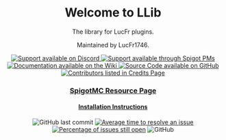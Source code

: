 <div align="center">

# Welcome to LLib

The library for LucFr plugins.

Maintained by LucFr1746.

<a href="#">
    <img src="https://img.shields.io/badge/Chat%20%2F%20Support-on%20Discord-skyblue?style=for-the-badge&logo=discord&logoColor=white" alt="Support available on Discord">
</a>

<a href="#">
    <img src="https://img.shields.io/badge/Chat%20%2F%20Support-Spigot%20PM-skyblue?style=for-the-badge&logo=googlemessages" alt="Support available through Spigot PMs">
</a>

<br>
    <a href="https://github.com/LucFr1746/LLib/wiki">
        <img src="https://img.shields.io/badge/Documentation-on%20Wiki-skyblue?style=for-the-badge&logo=wikipedia" alt="Documentation available on the Wiki">
    </a>
    <a href="https://github.com/LucFr1746/LLib">
        <img src="https://img.shields.io/badge/Source%20Code-on%20GitHub-skyblue?style=for-the-badge&logo=github" alt="Source Code available on GitHub">
    </a>
<br/>

<a href="#">
    <img src="https://img.shields.io/badge/Contributors-View%20Credits-skyblue?style=for-the-badge" alt="Contributors listed in Credits Page">
</a>

### [SpigotMC Resource Page](#)
#### [Installation Instructions](#)

![GitHub last commit](https://img.shields.io/github/last-commit/lucfr1746/LLib)
[![Average time to resolve an issue](http://isitmaintained.com/badge/resolution/lucfr1746/LLib.svg)](http://isitmaintained.com/project/lucfr1746/LLib "Average time to resolve an issue")
[![Percentage of issues still open](http://isitmaintained.com/badge/open/lucfr1746/LLib.svg)](http://isitmaintained.com/project/lucfr1746/LLib "Percentage of issues still open")
![GitHub](https://img.shields.io/github/license/lucfr1746/LLib)
</div>